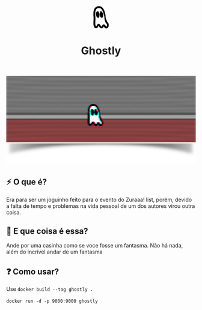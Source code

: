 <p align="center"><img src="./assets/public/sprites/ghost.png" alt="Gray shape shifter" height="60"/></p>
<h1 align="center">Ghostly</h1>
<br>
<p align="center">
<img src="ghost.gif"/>
<img src="sata.png"/>
 <p>

## :zap: O que é?
Era para ser um joguinho feito para o evento do Zuraaa! list, porém, devido a falta de tempo e problemas na vida pessoal de um dos autores virou outra coisa.

## :ghost: E que coisa é essa?
Ande por uma casinha como se voce fosse um fantasma. Não há nada, além do incrível andar de um fantasma

## :question: Como usar?
Use 
```docker build --tag ghostly .```
<br>

```docker run -d -p 9000:9000 ghostly```
